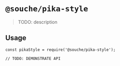 # `@souche/pika-style`

> TODO: description

## Usage

```
const pikaStyle = require('@souche/pika-style');

// TODO: DEMONSTRATE API
```
